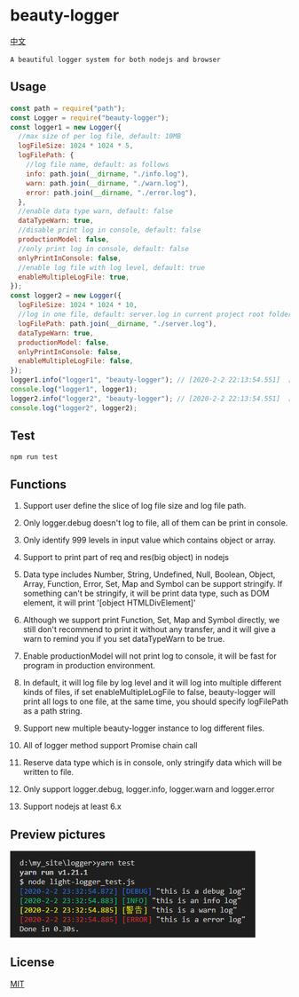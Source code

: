 # beauty-logger

[中文](https://github.com/zhoushoujian/beauty-logger/blob/master/readme_zh.md)

```A beautiful logger system for both nodejs and browser```

## Usage

```js
const path = require("path");
const Logger = require("beauty-logger");
const logger1 = new Logger({
  //max size of per log file, default: 10MB
  logFileSize: 1024 * 1024 * 5,
  logFilePath: {
    //log file name, default: as follows
    info: path.join(__dirname, "./info.log"),
    warn: path.join(__dirname, "./warn.log"),
    error: path.join(__dirname, "./error.log"),
  },
  //enable data type warn, default: false
  dataTypeWarn: true, 
  //disable print log in console, default: false
  productionModel: false, 
  //only print log in console, default: false
  onlyPrintInConsole: false, 
  //enable log file with log level, default: true
  enableMultipleLogFile: true, 
});
const logger2 = new Logger({
  logFileSize: 1024 * 1024 * 10,
  //log in one file, default: server.log in current project root folder
  logFilePath: path.join(__dirname, "./server.log"),
  dataTypeWarn: true,
  productionModel: false,
  onlyPrintInConsole: false,
  enableMultipleLogFile: false,
});
logger1.info("logger1", "beauty-logger"); // [2020-2-2 22:13:54.551]  [INFO]  logger [ext] beauty-logger
console.log("logger1", logger1);
logger2.info("logger2", "beauty-logger"); // [2020-2-2 22:13:54.551]  [INFO]  logger [ext] beauty-logger
console.log("logger2", logger2);
```

## Test

```shell
npm run test
```

## Functions

1. Support user define the slice of log file size and log file path.

2. Only logger.debug doesn't log to file, all of them can be print in console.

3. Only identify 999 levels in input value which contains object or array.

4. Support to print part of req and res(big object) in nodejs

5. Data type includes Number, String, Undefined, Null, Boolean, Object, Array, Function, Error, Set, Map and Symbol can be support stringify. If something can't be stringify, it will be print data type, such as DOM element, it will print '[object HTMLDivElement]'

6. Although we support print Function, Set, Map and Symbol directly, we still don't recommend to print it without any transfer, and it will give a warn to remind you if you set dataTypeWarn to be true.

7. Enable productionModel will not print log to console, it will be fast for program in production environment.

8. In default, it will log file by log level and it will log into multiple different kinds of files, if set enableMultipleLogFile to false, beauty-logger will print all logs to one file, at the same time, you should specify logFilePath as a path string.

9. Support new multiple beauty-logger instance to log different files.

10. All of logger method support Promise chain call

11. Reserve data type which is in console, only stringify data which will be written to file.

12. Only support logger.debug, logger.info, logger.warn and logger.error

13. Support nodejs at least 6.x

## Preview pictures

[![log_example_1](https://github.com/zhoushoujian/beauty-logger/blob/master/docs/log_example_1.png)](https://github.com/zhoushoujian/beauty-logger/blob/master/docs/log_example_1.png)

## License

[MIT](https://github.com/zhoushoujian/beauty-logger/blob/master/LICENSE)
